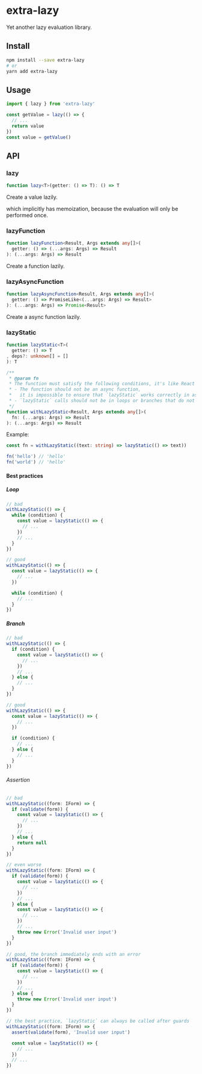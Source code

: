 # extra-lazy
Yet another lazy evaluation library.

## Install
```sh
npm install --save extra-lazy
# or
yarn add extra-lazy
```

## Usage
```ts
import { lazy } from 'extra-lazy'

const getValue = lazy(() => {
  // ...
  return value
})
const value = getValue()
```

## API
### lazy
```ts
function lazy<T>(getter: () => T): () => T
```

Create a value lazily.

which implicitly has memoization,
because the evaluation will only be performed once.

### lazyFunction
```ts
function lazyFunction<Result, Args extends any[]>(
  getter: () => (...args: Args) => Result
): (...args: Args) => Result
```

Create a function lazily.

### lazyAsyncFunction
```ts
function lazyAsyncFunction<Result, Args extends any[]>(
  getter: () => PromiseLike<(...args: Args) => Result>
): (...args: Args) => Promise<Result>
```

Create a async function lazily.

### lazyStatic
```ts
function lazyStatic<T>(
  getter: () => T
, deps?: unknown[] = []
): T

/**
 * @param fn
 * The function must satisfy the following conditions, it's like React hooks very much:
 * - The function should not be an async function,
 *   it is impossible to ensure that `lazyStatic` works correctly in asynchronous flows.
 * - `lazyStatic` calls should not be in loops or branches that do not immediately end with an error.
 */
function withLazyStatic<Result, Args extends any[]>(
  fn: (...args: Args) => Result
): (...args: Args) => Result
```

Example:
```ts
const fn = withLazyStatic((text: string) => lazyStatic(() => text))

fn('hello') // 'hello'
fn('world') // 'hello'
```

#### Best practices
##### Loop
```ts
// bad
withLazyStatic(() => {
  while (condition) {
    const value = lazyStatic(() => {
      // ...
    })
    // ...
  }
})

// good
withLazyStatic(() => {
  const value = lazyStatic(() => {
    // ...
  })

  while (condition) {
    // ...
  }
})
```

##### Branch
```ts
// bad
withLazyStatic(() => {
  if (condition) {
    const value = lazyStatic(() => {
      // ...
    })
    // ...
  } else {
    // ...
  }
})

// good
withLazyStatic(() => {
  const value = lazyStatic(() => {
    // ...
  })

  if (condition) {
    // ...
  } else {
    // ...
  }
})
```

###### Assertion
``` ts
// bad
withLazyStatic((form: IForm) => {
  if (validate(form)) {
    const value = lazyStatic(() => {
      // ...
    })
    // ...
  } else {
    return null
  }
})

// even worse
withLazyStatic((form: IForm) => {
  if (validate(form)) {
    const value = lazyStatic(() => {
      // ...
    })
    // ...
  } else {
    const value = lazyStatic(() => {
      // ...
    })
    // ...
    throw new Error('Invalid user input')
  }
})

// good, the branch immediately ends with an error
withLazyStatic((form: IForm) => {
  if (validate(form)) {
    const value = lazyStatic(() => {
      // ...
    })
    // ...
  } else {
    throw new Error('Invalid user input')
  }
})

// the best practice, `lazyStatic` can always be called after guards
withLazyStatic((form: IForm) => {
  assert(validate(form), 'Invalid user input')

  const value = lazyStatic(() => {
    // ...
  })
  // ...
})
```
